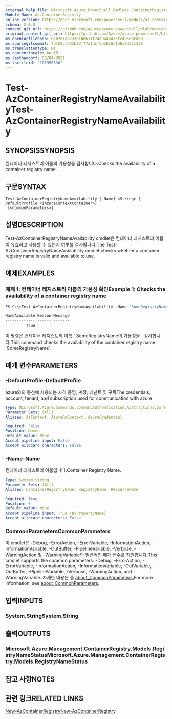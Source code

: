 ```yaml
---
external help file: Microsoft.Azure.PowerShell.Cmdlets.ContainerRegistry.dll-Help.xml
Module Name: Az.ContainerRegistry
online version: https://docs.microsoft.com/powershell/module/az.containerregistry/test-azcontainerregistrynameavailability
schema: 2.0.0
content_git_url: https://github.com/Azure/azure-powershell/blob/master/src/ContainerRegistry/ContainerRegistry/help/Test-AzContainerRegistryNameAvailability.md
original_content_git_url: https://github.com/Azure/azure-powershell/blob/master/src/ContainerRegistry/ContainerRegistry/help/Test-AzContainerRegistryNameAvailability.md
ms.openlocfilehash: 0a0701a073101b0611f74a9443473fcd9568ca50
ms.sourcegitcommit: 4dfb0cc533b83f77afdcfbe2618c1e6c8d221330
ms.translationtype: MT
ms.contentlocale: ko-KR
ms.lasthandoff: 03/04/2021
ms.locfileid: "101956336"
---
```

# <span data-ttu-id="7cd68-101">Test-AzContainerRegistryNameAvailability</span><span class="sxs-lookup"><span data-stu-id="7cd68-101">Test-AzContainerRegistryNameAvailability</span></span>

## <span data-ttu-id="7cd68-102">SYNOPSIS</span><span class="sxs-lookup"><span data-stu-id="7cd68-102">SYNOPSIS</span></span>
<span data-ttu-id="7cd68-103">컨테이너 레지스트리 이름의 가용성을 검사합니다.</span><span class="sxs-lookup"><span data-stu-id="7cd68-103">Checks the availability of a container registry name.</span></span>

## <span data-ttu-id="7cd68-104">구문</span><span class="sxs-lookup"><span data-stu-id="7cd68-104">SYNTAX</span></span>

```
Test-AzContainerRegistryNameAvailability [-Name] <String> [-DefaultProfile <IAzureContextContainer>]
 [<CommonParameters>]
```

## <span data-ttu-id="7cd68-105">설명</span><span class="sxs-lookup"><span data-stu-id="7cd68-105">DESCRIPTION</span></span>
<span data-ttu-id="7cd68-106">Test-AzContainerRegistryNameAvailability cmdlet은 컨테이너 레지스트리 이름이 유효하고 사용할 수 있는지 여부를 검사합니다.</span><span class="sxs-lookup"><span data-stu-id="7cd68-106">The Test-AzContainerRegistryNameAvailability cmdlet checks whether a container registry name is valid and available to use.</span></span>

## <span data-ttu-id="7cd68-107">예제</span><span class="sxs-lookup"><span data-stu-id="7cd68-107">EXAMPLES</span></span>

### <span data-ttu-id="7cd68-108">예제 1: 컨테이너 레지스트리 이름의 가용성 확인</span><span class="sxs-lookup"><span data-stu-id="7cd68-108">Example 1: Checks the availability of a container registry name</span></span>
```powershell
PS C:\>Test-AzContainerRegistryNameAvailability -Name 'SomeRegistryName'

NameAvailable Reason Message
------------- ------ -------
         True
```

<span data-ttu-id="7cd68-109">이 명령은 컨테이너 레지스트리 이름 \` SomeRegistryName의 가용성을 \` 검사합니다.</span><span class="sxs-lookup"><span data-stu-id="7cd68-109">This command checks the availability of the container registry name \`SomeRegistryName\`.</span></span>

## <span data-ttu-id="7cd68-110">매개 변수</span><span class="sxs-lookup"><span data-stu-id="7cd68-110">PARAMETERS</span></span>

### <span data-ttu-id="7cd68-111">-DefaultProfile</span><span class="sxs-lookup"><span data-stu-id="7cd68-111">-DefaultProfile</span></span>
<span data-ttu-id="7cd68-112">azure와의 통신에 사용되는 자격 증명, 계정, 테넌트 및 구독</span><span class="sxs-lookup"><span data-stu-id="7cd68-112">The credentials, account, tenant, and subscription used for communication with azure</span></span>

```yaml
Type: Microsoft.Azure.Commands.Common.Authentication.Abstractions.Core.IAzureContextContainer
Parameter Sets: (All)
Aliases: AzContext, AzureRmContext, AzureCredential

Required: False
Position: Named
Default value: None
Accept pipeline input: False
Accept wildcard characters: False
```

### <span data-ttu-id="7cd68-113">-Name</span><span class="sxs-lookup"><span data-stu-id="7cd68-113">-Name</span></span>
<span data-ttu-id="7cd68-114">컨테이너 레지스트리 이름입니다.</span><span class="sxs-lookup"><span data-stu-id="7cd68-114">Container Registry Name.</span></span>

```yaml
Type: System.String
Parameter Sets: (All)
Aliases: ContainerRegistryName, RegistryName, ResourceName

Required: True
Position: 0
Default value: None
Accept pipeline input: True (ByPropertyName)
Accept wildcard characters: False
```

### <span data-ttu-id="7cd68-115">CommonParameters</span><span class="sxs-lookup"><span data-stu-id="7cd68-115">CommonParameters</span></span>
<span data-ttu-id="7cd68-116">이 cmdlet은 -Debug, -ErrorAction, -ErrorVariable, -InformationAction, -InformationVariable, -OutBuffer, -PipelineVariable, -Verbose, -WarningAction 및 -WarningVariable의 일반적인 매개 변수를 지원합니다.</span><span class="sxs-lookup"><span data-stu-id="7cd68-116">This cmdlet supports the common parameters: -Debug, -ErrorAction, -ErrorVariable, -InformationAction, -InformationVariable, -OutVariable, -OutBuffer, -PipelineVariable, -Verbose, -WarningAction, and -WarningVariable.</span></span> <span data-ttu-id="7cd68-117">자세한 내용은 를 [about_CommonParameters.](http://go.microsoft.com/fwlink/?LinkID=113216)</span><span class="sxs-lookup"><span data-stu-id="7cd68-117">For more information, see [about_CommonParameters](http://go.microsoft.com/fwlink/?LinkID=113216).</span></span>

## <span data-ttu-id="7cd68-118">입력</span><span class="sxs-lookup"><span data-stu-id="7cd68-118">INPUTS</span></span>

### <span data-ttu-id="7cd68-119">System.String</span><span class="sxs-lookup"><span data-stu-id="7cd68-119">System.String</span></span>

## <span data-ttu-id="7cd68-120">출력</span><span class="sxs-lookup"><span data-stu-id="7cd68-120">OUTPUTS</span></span>

### <span data-ttu-id="7cd68-121">Microsoft.Azure.Management.ContainerRegistry.Models.RegistryNameStatus</span><span class="sxs-lookup"><span data-stu-id="7cd68-121">Microsoft.Azure.Management.ContainerRegistry.Models.RegistryNameStatus</span></span>

## <span data-ttu-id="7cd68-122">참고 사항</span><span class="sxs-lookup"><span data-stu-id="7cd68-122">NOTES</span></span>

## <span data-ttu-id="7cd68-123">관련 링크</span><span class="sxs-lookup"><span data-stu-id="7cd68-123">RELATED LINKS</span></span>

[<span data-ttu-id="7cd68-124">New-AzContainerRegistry</span><span class="sxs-lookup"><span data-stu-id="7cd68-124">New-AzContainerRegistry</span></span>]()

